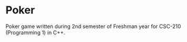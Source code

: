 Poker
=========

Poker game written during 2nd semester of Freshman year for CSC-210 (Programming 1) in C++.